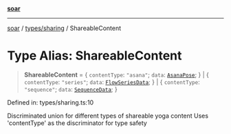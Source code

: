 [**soar**](../../../README.md)

***

[soar](../../../modules.md) / [types/sharing](../README.md) / ShareableContent

# Type Alias: ShareableContent

> **ShareableContent** = \{ `contentType`: `"asana"`; `data`: [`AsanaPose`](../../asana/interfaces/AsanaPose.md); \} \| \{ `contentType`: `"series"`; `data`: [`FlowSeriesData`](../../../app/context/AsanaSeriesContext/interfaces/FlowSeriesData.md); \} \| \{ `contentType`: `"sequence"`; `data`: [`SequenceData`](../../../app/context/SequenceContext/interfaces/SequenceData.md); \}

Defined in: types/sharing.ts:10

Discriminated union for different types of shareable yoga content
Uses 'contentType' as the discriminator for type safety

